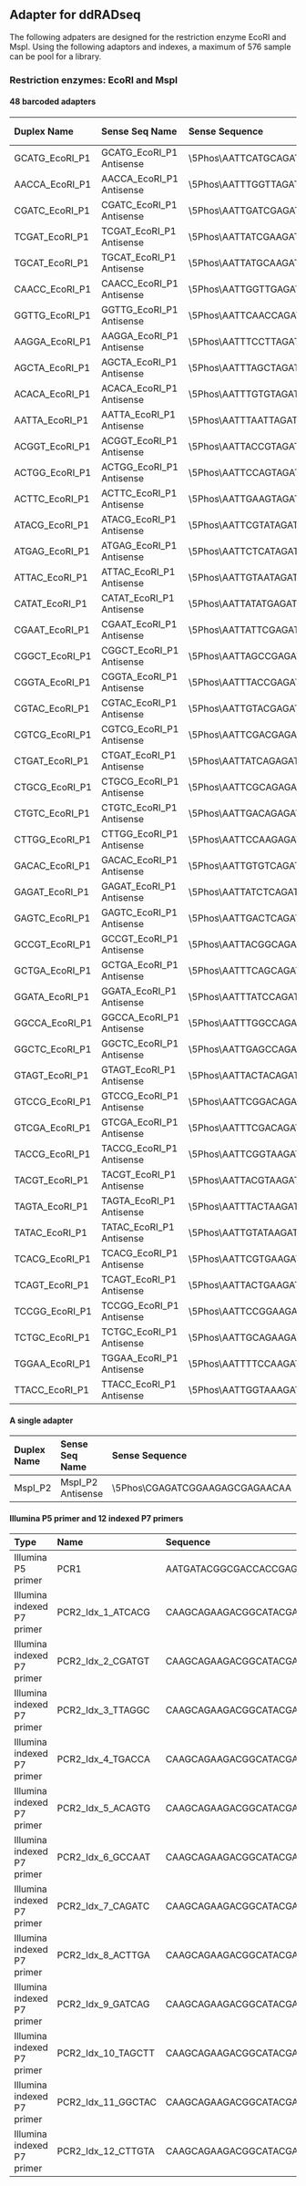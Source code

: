 ## Adapter for ddRADseq

The following adpaters are designed for the restriction enzyme EcoRI and MspI. Using the following adaptors and indexes, a maximum of 576 sample can be pool for a library.
### Restriction enzymes: EcoRI and MspI 
#### 48 barcoded adapters

|	Duplex Name	|	Sense Seq Name	|	Sense Sequence	|	Antisense Seq Name	|	Antisense Sequence	|
|	:--	|	:--	|	:--	|	:--	|	:--	|
|	GCATG_EcoRI_P1	|	GCATG_EcoRI_P1 Antisense	|	\5Phos\AATTCATGCAGATCGGAAGAGCGTCGTGTAGGGAAAGAGTGT	|	GCATG_EcoRI_P1 Sense	|	ACACTCTTTCCCTACACGACGCTCTTCCGATCTGCATG	|
|	AACCA_EcoRI_P1	|	AACCA_EcoRI_P1 Antisense	|	\5Phos\AATTTGGTTAGATCGGAAGAGCGTCGTGTAGGGAAAGAGTGT	|	AACCA_EcoRI_P1 Sense	|	ACACTCTTTCCCTACACGACGCTCTTCCGATCTAACCA	|
|	CGATC_EcoRI_P1	|	CGATC_EcoRI_P1 Antisense	|	\5Phos\AATTGATCGAGATCGGAAGAGCGTCGTGTAGGGAAAGAGTGT	|	CGATC_EcoRI_P1 Sense	|	ACACTCTTTCCCTACACGACGCTCTTCCGATCTCGATC	|
|	TCGAT_EcoRI_P1	|	TCGAT_EcoRI_P1 Antisense	|	\5Phos\AATTATCGAAGATCGGAAGAGCGTCGTGTAGGGAAAGAGTGT	|	TCGAT_EcoRI_P1 Sense	|	ACACTCTTTCCCTACACGACGCTCTTCCGATCTTCGAT	|
|	TGCAT_EcoRI_P1	|	TGCAT_EcoRI_P1 Antisense	|	\5Phos\AATTATGCAAGATCGGAAGAGCGTCGTGTAGGGAAAGAGTGT	|	TGCAT_EcoRI_P1 Sense	|	ACACTCTTTCCCTACACGACGCTCTTCCGATCTTGCAT	|
|	CAACC_EcoRI_P1	|	CAACC_EcoRI_P1 Antisense	|	\5Phos\AATTGGTTGAGATCGGAAGAGCGTCGTGTAGGGAAAGAGTGT	|	CAACC_EcoRI_P1 Sense	|	ACACTCTTTCCCTACACGACGCTCTTCCGATCTCAACC	|
|	GGTTG_EcoRI_P1	|	GGTTG_EcoRI_P1 Antisense	|	\5Phos\AATTCAACCAGATCGGAAGAGCGTCGTGTAGGGAAAGAGTGT	|	GGTTG_EcoRI_P1 Sense	|	ACACTCTTTCCCTACACGACGCTCTTCCGATCTGGTTG	|
|	AAGGA_EcoRI_P1	|	AAGGA_EcoRI_P1 Antisense	|	\5Phos\AATTTCCTTAGATCGGAAGAGCGTCGTGTAGGGAAAGAGTGT	|	AAGGA_EcoRI_P1 Sense	|	ACACTCTTTCCCTACACGACGCTCTTCCGATCTAAGGA	|
|	AGCTA_EcoRI_P1	|	AGCTA_EcoRI_P1 Antisense	|	\5Phos\AATTTAGCTAGATCGGAAGAGCGTCGTGTAGGGAAAGAGTGT	|	AGCTA_EcoRI_P1 Sense	|	ACACTCTTTCCCTACACGACGCTCTTCCGATCTAGCTA	|
|	ACACA_EcoRI_P1	|	ACACA_EcoRI_P1 Antisense	|	\5Phos\AATTTGTGTAGATCGGAAGAGCGTCGTGTAGGGAAAGAGTGT	|	ACACA_EcoRI_P1 Sense	|	ACACTCTTTCCCTACACGACGCTCTTCCGATCTACACA	|
|	AATTA_EcoRI_P1	|	AATTA_EcoRI_P1 Antisense	|	\5Phos\AATTTAATTAGATCGGAAGAGCGTCGTGTAGGGAAAGAGTGT	|	AATTA_EcoRI_P1 Sense	|	ACACTCTTTCCCTACACGACGCTCTTCCGATCTAATTA	|
|	ACGGT_EcoRI_P1	|	ACGGT_EcoRI_P1 Antisense	|	\5Phos\AATTACCGTAGATCGGAAGAGCGTCGTGTAGGGAAAGAGTGT	|	ACGGT_EcoRI_P1 Sense	|	ACACTCTTTCCCTACACGACGCTCTTCCGATCTACGGT	|
|	ACTGG_EcoRI_P1	|	ACTGG_EcoRI_P1 Antisense	|	\5Phos\AATTCCAGTAGATCGGAAGAGCGTCGTGTAGGGAAAGAGTGT	|	ACTGG_EcoRI_P1 Sense	|	ACACTCTTTCCCTACACGACGCTCTTCCGATCTACTGG	|
|	ACTTC_EcoRI_P1	|	ACTTC_EcoRI_P1 Antisense	|	\5Phos\AATTGAAGTAGATCGGAAGAGCGTCGTGTAGGGAAAGAGTGT	|	ACTTC_EcoRI_P1 Sense	|	ACACTCTTTCCCTACACGACGCTCTTCCGATCTACTTC	|
|	ATACG_EcoRI_P1	|	ATACG_EcoRI_P1 Antisense	|	\5Phos\AATTCGTATAGATCGGAAGAGCGTCGTGTAGGGAAAGAGTGT	|	ATACG_EcoRI_P1 Sense	|	ACACTCTTTCCCTACACGACGCTCTTCCGATCTATACG	|
|	ATGAG_EcoRI_P1	|	ATGAG_EcoRI_P1 Antisense	|	\5Phos\AATTCTCATAGATCGGAAGAGCGTCGTGTAGGGAAAGAGTGT	|	ATGAG_EcoRI_P1 Sense	|	ACACTCTTTCCCTACACGACGCTCTTCCGATCTATGAG	|
|	ATTAC_EcoRI_P1	|	ATTAC_EcoRI_P1 Antisense	|	\5Phos\AATTGTAATAGATCGGAAGAGCGTCGTGTAGGGAAAGAGTGT	|	ATTAC_EcoRI_P1 Sense	|	ACACTCTTTCCCTACACGACGCTCTTCCGATCTATTAC	|
|	CATAT_EcoRI_P1	|	CATAT_EcoRI_P1 Antisense	|	\5Phos\AATTATATGAGATCGGAAGAGCGTCGTGTAGGGAAAGAGTGT	|	CATAT_EcoRI_P1 Sense	|	ACACTCTTTCCCTACACGACGCTCTTCCGATCTCATAT	|
|	CGAAT_EcoRI_P1	|	CGAAT_EcoRI_P1 Antisense	|	\5Phos\AATTATTCGAGATCGGAAGAGCGTCGTGTAGGGAAAGAGTGT	|	CGAAT_EcoRI_P1 Sense	|	ACACTCTTTCCCTACACGACGCTCTTCCGATCTCGAAT	|
|	CGGCT_EcoRI_P1	|	CGGCT_EcoRI_P1 Antisense	|	\5Phos\AATTAGCCGAGATCGGAAGAGCGTCGTGTAGGGAAAGAGTGT	|	CGGCT_EcoRI_P1 Sense	|	ACACTCTTTCCCTACACGACGCTCTTCCGATCTCGGCT	|
|	CGGTA_EcoRI_P1	|	CGGTA_EcoRI_P1 Antisense	|	\5Phos\AATTTACCGAGATCGGAAGAGCGTCGTGTAGGGAAAGAGTGT	|	CGGTA_EcoRI_P1 Sense	|	ACACTCTTTCCCTACACGACGCTCTTCCGATCTCGGTA	|
|	CGTAC_EcoRI_P1	|	CGTAC_EcoRI_P1 Antisense	|	\5Phos\AATTGTACGAGATCGGAAGAGCGTCGTGTAGGGAAAGAGTGT	|	CGTAC_EcoRI_P1 Sense	|	ACACTCTTTCCCTACACGACGCTCTTCCGATCTCGTAC	|
|	CGTCG_EcoRI_P1	|	CGTCG_EcoRI_P1 Antisense	|	\5Phos\AATTCGACGAGATCGGAAGAGCGTCGTGTAGGGAAAGAGTGT	|	CGTCG_EcoRI_P1 Sense	|	ACACTCTTTCCCTACACGACGCTCTTCCGATCTCGTCG	|
|	CTGAT_EcoRI_P1	|	CTGAT_EcoRI_P1 Antisense	|	\5Phos\AATTATCAGAGATCGGAAGAGCGTCGTGTAGGGAAAGAGTGT	|	CTGAT_EcoRI_P1 Sense	|	ACACTCTTTCCCTACACGACGCTCTTCCGATCTCTGAT	|
|	CTGCG_EcoRI_P1	|	CTGCG_EcoRI_P1 Antisense	|	\5Phos\AATTCGCAGAGATCGGAAGAGCGTCGTGTAGGGAAAGAGTGT	|	CTGCG_EcoRI_P1 Sense	|	ACACTCTTTCCCTACACGACGCTCTTCCGATCTCTGCG	|
|	CTGTC_EcoRI_P1	|	CTGTC_EcoRI_P1 Antisense	|	\5Phos\AATTGACAGAGATCGGAAGAGCGTCGTGTAGGGAAAGAGTGT	|	CTGTC_EcoRI_P1 Sense	|	ACACTCTTTCCCTACACGACGCTCTTCCGATCTCTGTC	|
|	CTTGG_EcoRI_P1	|	CTTGG_EcoRI_P1 Antisense	|	\5Phos\AATTCCAAGAGATCGGAAGAGCGTCGTGTAGGGAAAGAGTGT	|	CTTGG_EcoRI_P1 Sense	|	ACACTCTTTCCCTACACGACGCTCTTCCGATCTCTTGG	|
|	GACAC_EcoRI_P1	|	GACAC_EcoRI_P1 Antisense	|	\5Phos\AATTGTGTCAGATCGGAAGAGCGTCGTGTAGGGAAAGAGTGT	|	GACAC_EcoRI_P1 Sense	|	ACACTCTTTCCCTACACGACGCTCTTCCGATCTGACAC	|
|	GAGAT_EcoRI_P1	|	GAGAT_EcoRI_P1 Antisense	|	\5Phos\AATTATCTCAGATCGGAAGAGCGTCGTGTAGGGAAAGAGTGT	|	GAGAT_EcoRI_P1 Sense	|	ACACTCTTTCCCTACACGACGCTCTTCCGATCTGAGAT	|
|	GAGTC_EcoRI_P1	|	GAGTC_EcoRI_P1 Antisense	|	\5Phos\AATTGACTCAGATCGGAAGAGCGTCGTGTAGGGAAAGAGTGT	|	GAGTC_EcoRI_P1 Sense	|	ACACTCTTTCCCTACACGACGCTCTTCCGATCTGAGTC	|
|	GCCGT_EcoRI_P1	|	GCCGT_EcoRI_P1 Antisense	|	\5Phos\AATTACGGCAGATCGGAAGAGCGTCGTGTAGGGAAAGAGTGT	|	GCCGT_EcoRI_P1 Sense	|	ACACTCTTTCCCTACACGACGCTCTTCCGATCTGCCGT	|
|	GCTGA_EcoRI_P1	|	GCTGA_EcoRI_P1 Antisense	|	\5Phos\AATTTCAGCAGATCGGAAGAGCGTCGTGTAGGGAAAGAGTGT	|	GCTGA_EcoRI_P1 Sense	|	ACACTCTTTCCCTACACGACGCTCTTCCGATCTGCTGA	|
|	GGATA_EcoRI_P1	|	GGATA_EcoRI_P1 Antisense	|	\5Phos\AATTTATCCAGATCGGAAGAGCGTCGTGTAGGGAAAGAGTGT	|	GGATA_EcoRI_P1 Sense	|	ACACTCTTTCCCTACACGACGCTCTTCCGATCTGGATA	|
|	GGCCA_EcoRI_P1	|	GGCCA_EcoRI_P1 Antisense	|	\5Phos\AATTTGGCCAGATCGGAAGAGCGTCGTGTAGGGAAAGAGTGT	|	GGCCA_EcoRI_P1 Sense	|	ACACTCTTTCCCTACACGACGCTCTTCCGATCTGGCCA	|
|	GGCTC_EcoRI_P1	|	GGCTC_EcoRI_P1 Antisense	|	\5Phos\AATTGAGCCAGATCGGAAGAGCGTCGTGTAGGGAAAGAGTGT	|	GGCTC_EcoRI_P1 Sense	|	ACACTCTTTCCCTACACGACGCTCTTCCGATCTGGCTC	|
|	GTAGT_EcoRI_P1	|	GTAGT_EcoRI_P1 Antisense	|	\5Phos\AATTACTACAGATCGGAAGAGCGTCGTGTAGGGAAAGAGTGT	|	GTAGT_EcoRI_P1 Sense	|	ACACTCTTTCCCTACACGACGCTCTTCCGATCTGTAGT	|
|	GTCCG_EcoRI_P1	|	GTCCG_EcoRI_P1 Antisense	|	\5Phos\AATTCGGACAGATCGGAAGAGCGTCGTGTAGGGAAAGAGTGT	|	GTCCG_EcoRI_P1 Sense	|	ACACTCTTTCCCTACACGACGCTCTTCCGATCTGTCCG	|
|	GTCGA_EcoRI_P1	|	GTCGA_EcoRI_P1 Antisense	|	\5Phos\AATTTCGACAGATCGGAAGAGCGTCGTGTAGGGAAAGAGTGT	|	GTCGA_EcoRI_P1 Sense	|	ACACTCTTTCCCTACACGACGCTCTTCCGATCTGTCGA	|
|	TACCG_EcoRI_P1	|	TACCG_EcoRI_P1 Antisense	|	\5Phos\AATTCGGTAAGATCGGAAGAGCGTCGTGTAGGGAAAGAGTGT	|	TACCG_EcoRI_P1 Sense	|	ACACTCTTTCCCTACACGACGCTCTTCCGATCTTACCG	|
|	TACGT_EcoRI_P1	|	TACGT_EcoRI_P1 Antisense	|	\5Phos\AATTACGTAAGATCGGAAGAGCGTCGTGTAGGGAAAGAGTGT	|	TACGT_EcoRI_P1 Sense	|	ACACTCTTTCCCTACACGACGCTCTTCCGATCTTACGT	|
|	TAGTA_EcoRI_P1	|	TAGTA_EcoRI_P1 Antisense	|	\5Phos\AATTTACTAAGATCGGAAGAGCGTCGTGTAGGGAAAGAGTGT	|	TAGTA_EcoRI_P1 Sense	|	ACACTCTTTCCCTACACGACGCTCTTCCGATCTTAGTA	|
|	TATAC_EcoRI_P1	|	TATAC_EcoRI_P1 Antisense	|	\5Phos\AATTGTATAAGATCGGAAGAGCGTCGTGTAGGGAAAGAGTGT	|	TATAC_EcoRI_P1 Sense	|	ACACTCTTTCCCTACACGACGCTCTTCCGATCTTATAC	|
|	TCACG_EcoRI_P1	|	TCACG_EcoRI_P1 Antisense	|	\5Phos\AATTCGTGAAGATCGGAAGAGCGTCGTGTAGGGAAAGAGTGT	|	TCACG_EcoRI_P1 Sense	|	ACACTCTTTCCCTACACGACGCTCTTCCGATCTTCACG	|
|	TCAGT_EcoRI_P1	|	TCAGT_EcoRI_P1 Antisense	|	\5Phos\AATTACTGAAGATCGGAAGAGCGTCGTGTAGGGAAAGAGTGT	|	TCAGT_EcoRI_P1 Sense	|	ACACTCTTTCCCTACACGACGCTCTTCCGATCTTCAGT	|
|	TCCGG_EcoRI_P1	|	TCCGG_EcoRI_P1 Antisense	|	\5Phos\AATTCCGGAAGATCGGAAGAGCGTCGTGTAGGGAAAGAGTGT	|	TCCGG_EcoRI_P1 Sense	|	ACACTCTTTCCCTACACGACGCTCTTCCGATCTTCCGG	|
|	TCTGC_EcoRI_P1	|	TCTGC_EcoRI_P1 Antisense	|	\5Phos\AATTGCAGAAGATCGGAAGAGCGTCGTGTAGGGAAAGAGTGT	|	TCTGC_EcoRI_P1 Sense	|	ACACTCTTTCCCTACACGACGCTCTTCCGATCTTCTGC	|
|	TGGAA_EcoRI_P1	|	TGGAA_EcoRI_P1 Antisense	|	\5Phos\AATTTTCCAAGATCGGAAGAGCGTCGTGTAGGGAAAGAGTGT	|	TGGAA_EcoRI_P1 Sense	|	ACACTCTTTCCCTACACGACGCTCTTCCGATCTTGGAA	|
|	TTACC_EcoRI_P1	|	TTACC_EcoRI_P1 Antisense	|	\5Phos\AATTGGTAAAGATCGGAAGAGCGTCGTGTAGGGAAAGAGTGT	|	TTACC_EcoRI_P1 Sense	|	ACACTCTTTCCCTACACGACGCTCTTCCGATCTTTACC	|

#### A single adapter
|	Duplex Name	|	Sense Seq Name	|	Sense Sequence	|	Antisense Seq Name	|	Antisense Sequence	|
|	:--	|	:--	|	:--	|	:--	|	:--	|
|	MspI_P2	|	MspI_P2 Antisense	|	\5Phos\CGAGATCGGAAGAGCGAGAACAA	|	MspI_P2 Sense	|	GTGACTGGAGTTCAGACGTGTGCTCTTCCGATCT	|

#### Illumina P5 primer and 12 indexed P7 primers
|	Type	|	Name	|	Sequence	|
|	:--	|	:--	|	:--	|
|	Illumina P5 primer	|	PCR1	|	AATGATACGGCGACCACCGAGATCTACACTCTTTCCCTACACGACG	|
|	Illumina indexed P7 primer	|	PCR2_Idx_1_ATCACG	|	CAAGCAGAAGACGGCATACGAGATCGTGATGTGACTGGAGTTCAGACGTGTGC	|
|	Illumina indexed P7 primer	|	PCR2_Idx_2_CGATGT	|	CAAGCAGAAGACGGCATACGAGATACATCGGTGACTGGAGTTCAGACGTGTGC	|
|	Illumina indexed P7 primer	|	PCR2_Idx_3_TTAGGC	|	CAAGCAGAAGACGGCATACGAGATGCCTAAGTGACTGGAGTTCAGACGTGTGC	|
|	Illumina indexed P7 primer	|	PCR2_Idx_4_TGACCA	|	CAAGCAGAAGACGGCATACGAGATTGGTCAGTGACTGGAGTTCAGACGTGTGC	|
|	Illumina indexed P7 primer	|	PCR2_Idx_5_ACAGTG	|	CAAGCAGAAGACGGCATACGAGATCACTGTGTGACTGGAGTTCAGACGTGTGC	|
|	Illumina indexed P7 primer	|	PCR2_Idx_6_GCCAAT	|	CAAGCAGAAGACGGCATACGAGATATTGGCGTGACTGGAGTTCAGACGTGTGC	|
|	Illumina indexed P7 primer	|	PCR2_Idx_7_CAGATC	|	CAAGCAGAAGACGGCATACGAGATGATCTGGTGACTGGAGTTCAGACGTGTGC	|
|	Illumina indexed P7 primer	|	PCR2_Idx_8_ACTTGA	|	CAAGCAGAAGACGGCATACGAGATTCAAGTGTGACTGGAGTTCAGACGTGTGC	|
|	Illumina indexed P7 primer	|	PCR2_Idx_9_GATCAG	|	CAAGCAGAAGACGGCATACGAGATCTGATCGTGACTGGAGTTCAGACGTGTGC	|
|	Illumina indexed P7 primer	|	PCR2_Idx_10_TAGCTT	|	CAAGCAGAAGACGGCATACGAGATAAGCTAGTGACTGGAGTTCAGACGTGTGC	|
|	Illumina indexed P7 primer	|	PCR2_Idx_11_GGCTAC	|	CAAGCAGAAGACGGCATACGAGATGTAGCCGTGACTGGAGTTCAGACGTGTGC	|
|	Illumina indexed P7 primer	|	PCR2_Idx_12_CTTGTA	|	CAAGCAGAAGACGGCATACGAGATTACAAGGTGACTGGAGTTCAGACGTGTGC	|



